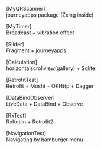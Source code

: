 [MyQRScanner]  
journeyapps package (Zxing inside)
  
[MyTimer]  
Broadcast + vibration effect
  
[Slider]  
Fragment + journeyapps
  
[Calculation]  
horizontalscrollview(gallery) + Sqlite
  
[RetrofitTest]  
Retrofit + Moshi + OKHttp + Dagger
  
[DataBindObserver]  
LiveData + DataBind + Observe
  
[RxTest]  
RxKotlin + Retrofit2
  
[NavigationTest]  
Navigating by hamburger menu